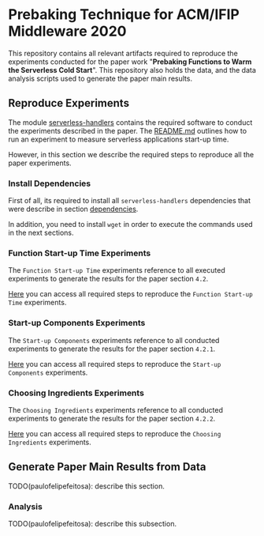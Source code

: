 # Prebaking Technique for ACM/IFIP Middleware 2020

This repository contains all relevant artifacts required to reproduce the experiments
conducted for the paper work "**Prebaking Functions to Warm the Serverless Cold Start**".
This repository also holds the data, and the data analysis scripts used to generate the 
paper main results.

## Reproduce Experiments

The module [serverless-handlers](https://github.com/paulofelipefeitosa/serverless-handlers) contains the required 
software to conduct the experiments described in the paper. The 
[README.md](https://github.com/paulofelipefeitosa/serverless-handlers/blob/master/README.md) 
outlines how to run an experiment to measure serverless applications start-up time.

However, in this section we describe the required steps to reproduce all the paper 
experiments.

### Install Dependencies

First of all, its required to install all `serverless-handlers` dependencies that 
were describe in section 
[dependencies](https://github.com/paulofelipefeitosa/serverless-handlers/blob/master/README.md#dependencies).

In addition, you need to install `wget` in order to execute the commands used in 
the next sections. 

### Function Start-up Time Experiments

The `Function Start-up Time` experiments reference to all executed experiments to generate
the results for the paper section `4.2`.

[Here](function-startup/README.md) you can access all required steps to reproduce 
the `Function Start-up Time` experiments.

### Start-up Components Experiments

The `Start-up Components` experiments reference to all conducted experiments to 
generate the results for the paper section `4.2.1`.

[Here](startup-components/README.md) you can access all required steps to reproduce 
the `Start-up Components` experiments.

### Choosing Ingredients Experiments

The `Choosing Ingredients` experiments reference to all conducted experiments to 
generate the results for the paper section `4.2.2`.

[Here](choosing-ingredients/README.md) you can access all required steps to reproduce 
the `Choosing Ingredients` experiments.

## Generate Paper Main Results from Data

TODO(paulofelipefeitosa): describe this section.

### Analysis

TODO(paulofelipefeitosa): describe this subsection.